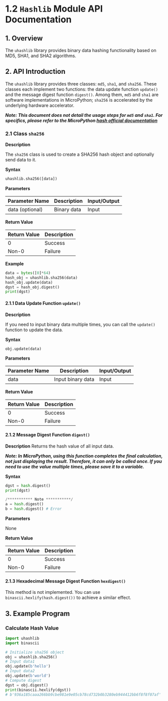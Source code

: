 # 1.2 `Hashlib` Module API Documentation

## 1. Overview

The `uhashlib` library provides binary data hashing functionality based on MD5, SHA1, and SHA2 algorithms.

## 2. API Introduction

The `uhashlib` library provides three classes: `md5`, `sha1`, and `sha256`. These classes each implement two functions: the data update function `update()` and the message digest function `digest()`. Among them, `md5` and `sha1` are software implementations in MicroPython; `sha256` is accelerated by the underlying hardware accelerator.

***Note: This document does not detail the usage steps for `md5` and `sha1`. For specifics, please refer to the MicroPython [hash official documentation](https://docs.micropython.org/en/latest/library/hashlib.html)***

### 2.1 Class `sha256`

**Description**

The `sha256` class is used to create a SHA256 hash object and optionally send data to it.

**Syntax**  

```python
uhashlib.sha256([data])
```

**Parameters**  

| Parameter Name | Description       | Input/Output |
|----------------|-------------------|--------------|
| data (optional) | Binary data       | Input        |

**Return Value**  

| Return Value | Description |
|--------------|-------------|
| 0            | Success     |
| Non-0        | Failure     |

**Example**  

```python
data = bytes([0]*64)
hash_obj = uhashlib.sha256(data)
hash_obj.update(data)
dgst = hash_obj.digest()
print(dgst)
```

#### 2.1.1 Data Update Function `update()`

**Description**

If you need to input binary data multiple times, you can call the `update()` function to update the data.

**Syntax**

```python
obj.update(data)
```

**Parameters**

| Parameter Name | Description       | Input/Output |
|----------------|-------------------|--------------|
| data           | Input binary data | Input        |

**Return Value**

| Return Value | Description |
|--------------|-------------|
| 0            | Success     |
| Non-0        | Failure     |

#### 2.1.2 Message Digest Function `digest()`

**Description**
Returns the hash value of all input data.

***Note: In MicroPython, using this function completes the final calculation, not just displaying the result. Therefore, it can only be called once. If you need to use the value multiple times, please save it to a variable.***

**Syntax**  

```python
dgst = hash.digest()
print(dgst)

/*********** Note ***********/
a = hash.digest()
b = hash.digest() # Error
```

**Parameters**

None

**Return Value**  

| Return Value | Description |
|--------------|-------------|
| 0            | Success     |
| Non-0        | Failure     |

#### 2.1.3 Hexadecimal Message Digest Function `hexdigest()`

This method is not implemented. You can use `binascii.hexlify(hash.digest())` to achieve a similar effect.

## 3. Example Program

### Calculate Hash Value

```python
import uhashlib
import binascii

# Initialize sha256 object
obj = uhashlib.sha256()
# Input data1
obj.update(b'hello')
# Input data2
obj.update(b'world')
# Compute digest
dgst = obj.digest()
print(binascii.hexlify(dgst))
# b'936a185caaa266bb9cbe981e9e05cb78cd732b0b3280eb944412bb6f8f8f07af'
```
